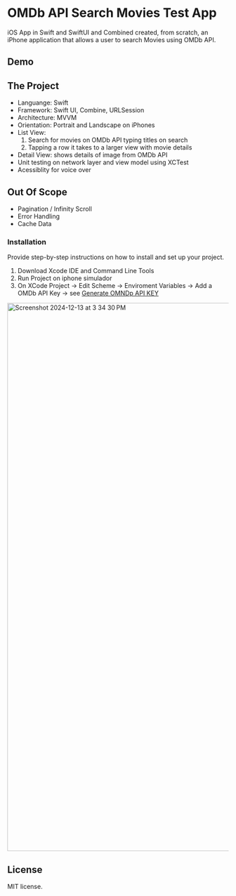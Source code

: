 # OMDb API Search Movies Test App

iOS App in Swift and SwiftUI and Combined created, from scratch, an iPhone application that allows a user to search Movies using OMDb API.

## Demo



## The Project
- Languange: Swift   
- Framework: Swift UI, Combine, URLSession   
- Architecture: MVVM
- Orientation: Portrait and Landscape on iPhones    
- List View:   
  1. Search for movies on OMDb API typing titles on search
  2. Tapping a row it takes to a larger view with movie details 
- Detail View: shows details of image from OMDb API   
- Unit testing on network layer and view model using XCTest
- Acessiblity for voice over

## Out Of Scope
- Pagination / Infinity Scroll
- Error Handling
- Cache Data

### Installation

Provide step-by-step instructions on how to install and set up your project.

1. Download Xcode IDE and Command Line Tools
2. Run Project on iphone simulador
3. On XCode Project -> Edit Scheme -> Enviroment Variables -> Add a OMDb API Key -> see [Generate OMNDp API KEY](https://www.omdbapi.com/apikey.aspx)

<img width="1249" alt="Screenshot 2024-12-13 at 3 34 30 PM" src="https://github.com/user-attachments/assets/4c57b1e2-e217-466e-8a19-cb4bfaab8ee1" />

## License

MIT license.

